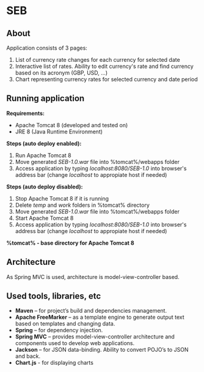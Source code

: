 # SEB

## About

Application consists of 3 pages:

1. List of currency rate changes for each currency for selected date
2. Interactive list of rates. Ability to edit currency's rate and find currency based on its acronym (GBP, USD, ...)
3. Chart representing currency rates for selected currency and date period

## Running application

**Requirements:**

- Apache Tomcat 8 (developed and tested on)
- JRE 8 (Java Runtime Environment)

**Steps (auto deploy enabled):**

1. Run Apache Tomcat 8
2. Move generated _SEB-1.0.war_ file into %tomcat%/webapps folder
3. Access application by typing _localhost:8080/SEB-1.0_ into browser's address bar (change _localhost_ to appropiate host if needed)

**Steps (auto deploy disabled):**

1. Stop Apache Tomcat 8 if it is running
2. Delete _temp_ and _work_ folders in %tomcat% directory
3. Move generated _SEB-1.0.war_ file into %tomcat%/webapps folder
4. Start Apache Tomcat 8
5. Access application by typing _localhost:8080/SEB-1.0_ into browser's address bar (change _localhost_ to appropiate host if needed)

**%tomcat% - base directory for Apache Tomcat 8**

## Architecture

As Spring MVC is used, architecture is model-view-controller based.

## Used tools, libraries, etc

- **Maven** – for project’s build and dependencies management.
- **Apache FreeMarker** – as a template engine to generate output text based on templates and changing data.
- **Spring** – for dependency injection.
- **Spring MVC** – provides model-view-controller architecture and components used to develop web applications.
- **Jackson** – for JSON data-binding. Ability to convert POJO’s to JSON and back.
- **Chart.js** - for displaying charts
